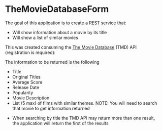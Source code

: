 # TheMovieDatabaseForm
The goal of this application is to create a REST service that:

- Will show information about a movie by its title
- Will show a list of similar movies

This was created consuming the [The Movie Database](https://developers.themoviedb.org/3/getting-started/introduction) (TMD) API (registration is required):

The information to be returned is the following

- Title
- Original Titles
- Average Score
- Release Date
- Popularity
- Movie Description
- List (5 max) of films with similar themes. NOTE: You will need to search that movie to get information returned

* When searching by title the TMD API may return more than one result, the application will return the first of the results

